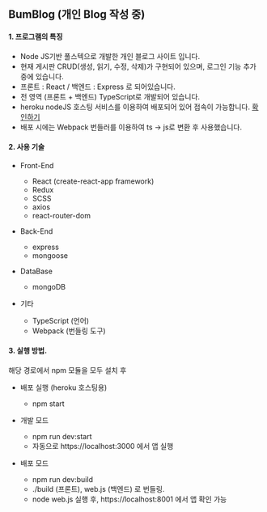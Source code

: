 ## BumBlog (개인 Blog 작성 중)

#### 1. 프로그램의 특징

* Node JS기반 풀스텍으로 개발한 개인 블로그 사이트 입니다.
* 현재 게시판 CRUD(생성, 읽기, 수정, 삭제)가 구현되어 있으며, 로그인 기능 추가 중에 있습니다.
* 프론트 : React / 백엔드 : Express 로 되어있습니다.
* 전 영역 (프론트 + 백엔드) TypeScript로 개발되어 있습니다.
* heroku nodeJS 호스팅 서비스를 이용하여 배포되어 있어 접속이 가능합니다. [확인하기](https://beomblog.herokuapp.com/)
* 배포 시에는 Webpack 번들러를 이용하여 ts -> js로 변환 후 사용했습니다.

#### 2. 사용 기술

* Front-End
  * React (create-react-app framework)
  * Redux
  * SCSS
  * axios
  * react-router-dom
  
* Back-End
  * express
  * mongoose
  
* DataBase
  * mongoDB 
  
* 기타
  * TypeScript (언어)
  * Webpack (번들링 도구)

#### 3. 실행 방법.

해당 경로에서 npm 모듈을 모두 
 설치 후
 
 * 배포 실행 (heroku 호스팅용)
   * npm start
 
 * 개발 모드
   * npm run dev:start
   * 자동으로 https://localhost:3000 에서 앱 실행
 
 * 배포 모드
   * npm run dev:build
   * ./build (프론트), web.js (백엔드) 로 번들링.
   * node web.js 실행 후, https://localhost:8001 에서 앱 확인 가능
 
 
